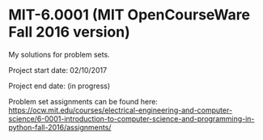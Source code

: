 # MIT-6.0001 (MIT OpenCourseWare Fall 2016 version)

My solutions for problem sets.

Project start date:  02/10/2017

Project end date: (in progress)

Problem set assignments can be found here:  https://ocw.mit.edu/courses/electrical-engineering-and-computer-science/6-0001-introduction-to-computer-science-and-programming-in-python-fall-2016/assignments/
